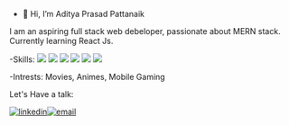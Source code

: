 - 👋 Hi, I’m Aditya Prasad Pattanaik

I am an aspiring full stack web debeloper, passionate about MERN stack. Currently learning React Js.

-Skills:
<img src="https://img.icons8.com/color/48/000000/html-5--v1.png"/>
<img src="https://img.icons8.com/color/48/000000/css3.png"/>
<img src="https://img.icons8.com/color/48/000000/javascript--v2.png"/>
<img src="https://img.icons8.com/external-tal-revivo-shadow-tal-revivo/48/000000/external-mongodb-a-cross-platform-document-oriented-database-program-logo-shadow-tal-revivo.png"/>
<img src="https://img.icons8.com/fluency/48/000000/node-js.png"/>
<img src="https://img.icons8.com/office/48/000000/react.png"/>

-Intrests: Movies, Animes, Mobile Gaming


Let's Have a talk:

[![linkedin](https://content.linkedin.com/content/dam/me/business/en-us/amp/brand-site/v2/bg/LI-Bug.svg.original.svg)][1][![email](https://img.icons8.com/fluency/48/000000/email-open.png)][2]

[1]:http://www.linkedin.com/in/app3200
[2]:appattanaik3200@gmail.com
